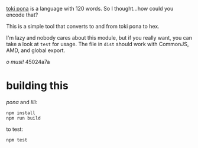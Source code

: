 [toki pona](http://tokipona.org/) is a language with 120 words. So I thought...how could you encode that?

This is a simple tool that converts to and from toki pona to hex.

I'm lazy and nobody cares about this module, but if you really want, you can take a look at `test` for usage. The file in `dist` should work with CommonJS, AMD, and global export.

*o musi!* 45024a7a

building this
=============

*pona* and *lili*:

    npm install
    npm run build

to test:

    npm test
